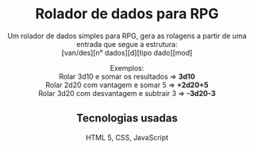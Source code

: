 <div align='center'>
    <h1>Rolador de dados para RPG</h1>
    <p>Um rolador de dados simples para RPG, gera as rolagens a partir de uma entrada que segue a estrutura: <br> [van/des][n° dados][d][tipo dado][mod]</p>
    <p>Exemplos: <br> Rolar 3d10 e somar os resultados => <strong>3d10</strong> <br> Rolar 2d20 com vantagem e somar 5 => <strong>+2d20+5</strong> <br> Rolar 3d20 com desvantagem e subtrair 3 => <strong>-3d20-3</strong></p>
    <h2>Tecnologias usadas</h2>
    <p>HTML 5, CSS, JavaScript</p>
</div> 